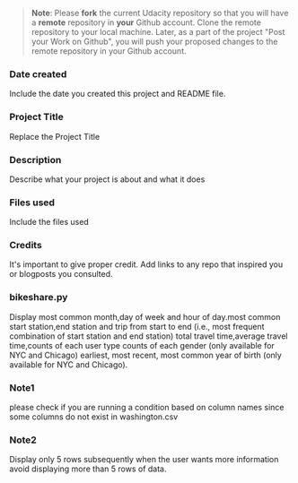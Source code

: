 >**Note**: Please **fork** the current Udacity repository so that you will have a **remote** repository in **your** Github account. Clone the remote repository to your local machine. Later, as a part of the project "Post your Work on Github", you will push your proposed changes to the remote repository in your Github account.

### Date created
Include the date you created this project and README file.

### Project Title
Replace the Project Title

### Description
Describe what your project is about and what it does

### Files used
Include the files used

### Credits
It's important to give proper credit. Add links to any repo that inspired you or blogposts you consulted.

### bikeshare.py
Display most common month,day of week and hour of day.most common start station,end station and trip from start to end (i.e., most frequent combination of start station and end station)
total travel time,average travel time,counts of each user type
counts of each gender (only available for NYC and Chicago)
earliest, most recent, most common year of birth (only available for NYC and Chicago).

### Note1
please check if you are running a condition based on column names since some columns do not exist in  washington.csv

### Note2
Display only 5 rows subsequently when the user wants more information avoid displaying more than 5 rows of data.